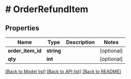 # # OrderRefundItem


## Properties 


Name | Type | Description | Notes
------------ | ------------- | ------------- | -------------
**order_item_id**| **string** |   | [optional]
**qty**| **int** |   | [optional]


[[Back to Model list]](../../README.md#models) [[Back to API list]](../../README.md#endpoints) [[Back to README]](../../README.md)

